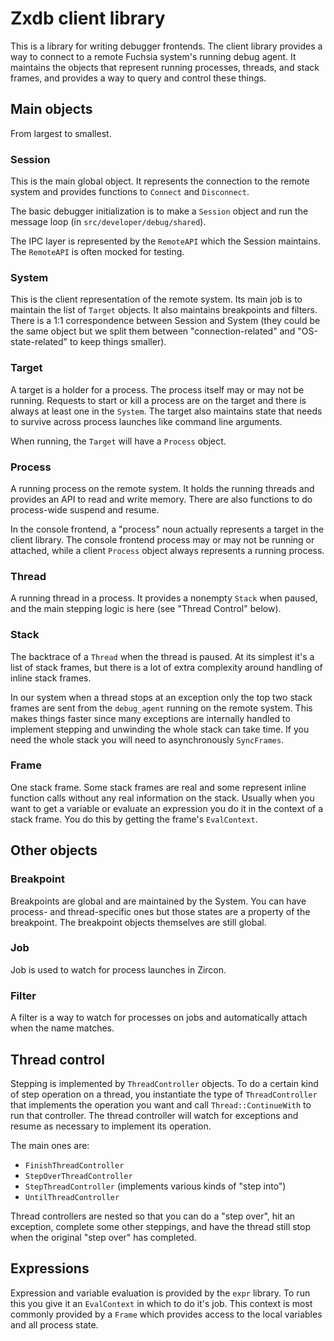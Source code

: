 # Zxdb client library

This is a library for writing debugger frontends. The client library provides a
way to connect to a remote Fuchsia system's running debug agent. It maintains
the objects that represent running processes, threads, and stack frames, and
provides a way to query and control these things.

## Main objects

From largest to smallest.

### Session

This is the main global object. It represents the connection to the remote
system and provides functions to `Connect` and `Disconnect`.

The basic debugger initialization is to make a `Session` object and run the
message loop (in `src/developer/debug/shared`).

The IPC layer is represented by the `RemoteAPI` which the Session maintains. The
`RemoteAPI` is often mocked for testing.

### System

This is the client representation of the remote system. Its main job is to
maintain the list of `Target` objects. It also maintains breakpoints and
filters. There is a 1:1 correspondence between Session and System (they could be
the same object but we split them between "connection-related" and
"OS-state-related" to keep things smaller).

### Target

A target is a holder for a process. The process itself may or may not be
running. Requests to start or kill a process are on the target and there is
always at least one in the `System`. The target also maintains state that needs
to survive across process launches like command line arguments.

When running, the `Target` will have a `Process` object.

### Process

A running process on the remote system. It holds the running threads and
provides an API to read and write memory. There are also functions to do
process-wide suspend and resume.

In the console frontend, a "process" noun actually represents a target in the
client library. The console frontend process may or may not be running or
attached, while a client `Process` object always represents a running process.

### Thread

A running thread in a process. It provides a nonempty `Stack` when paused, and
the main stepping logic is here (see "Thread Control" below).

### Stack

The backtrace of a `Thread` when the thread is paused. At its simplest it's a
list of stack frames, but there is a lot of extra complexity around handling of
inline stack frames.

In our system when a thread stops at an exception only the top two stack frames
are sent from the `debug_agent` running on the remote system. This makes things
faster since many exceptions are internally handled to implement stepping and
unwinding the whole stack can take time. If you need the whole stack you will
need to asynchronously `SyncFrames`.

### Frame

One stack frame. Some stack frames are real and some represent inline function
calls without any real information on the stack. Usually when you want to get a
variable or evaluate an expression you do it in the context of a stack frame.
You do this by getting the frame's `EvalContext`.

## Other objects

### Breakpoint

Breakpoints are global and are maintained by the System. You can have process-
and thread-specific ones but those states are a property of the breakpoint. The
breakpoint objects themselves are still global.

### Job

Job is used to watch for process launches in Zircon.

### Filter

A filter is a way to watch for processes on jobs and automatically attach when
the name matches.

## Thread control

Stepping is implemented by `ThreadController` objects. To do a certain kind of
step operation on a thread, you instantiate the type of `ThreadController` that
implements the operation you want and call `Thread::ContinueWith` to run that
controller. The thread controller will watch for exceptions and resume as
necessary to implement its operation.

The main ones are:

  * `FinishThreadController`
  * `StepOverThreadController`
  * `StepThreadController` (implements various kinds of "step into")
  * `UntilThreadController`

Thread controllers are nested so that you can do a "step over", hit an
exception, complete some other steppings, and have the thread still stop
when the original "step over" has completed.

## Expressions

Expression and variable evaluation is provided by the `expr` library. To run
this you give it an `EvalContext` in which to do it's job. This context is most
commonly provided by a `Frame` which provides access to the local variables and
all process state.
